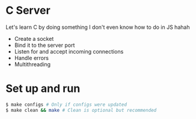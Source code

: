 # C Server

Let's learn C by doing something I don't even know how to do in JS hahah

- Create a socket
- Bind it to the server port
- Listen for and accept incoming connections
- Handle errors
- Multithreading

# Set up and run

```zsh
$ make configs # Only if configs were updated
$ make clean && make # Clean is optional but recommended
```